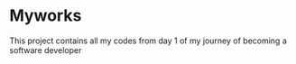 # Myworks
This project contains all my codes from day 1 of my journey of becoming a software developer
